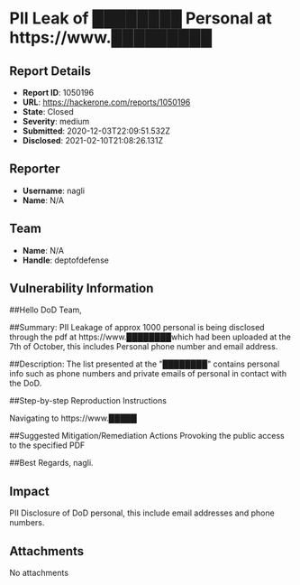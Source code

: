 # PII Leak of ████████ Personal at  https://www.█████████

## Report Details
- **Report ID**: 1050196
- **URL**: https://hackerone.com/reports/1050196
- **State**: Closed
- **Severity**: medium
- **Submitted**: 2020-12-03T22:09:51.532Z
- **Disclosed**: 2021-02-10T21:08:26.131Z

## Reporter
- **Username**: nagli
- **Name**: N/A

## Team
- **Name**: N/A
- **Handle**: deptofdefense

## Vulnerability Information
##Hello DoD Team,

##Summary:
PII Leakage of approx 1000 personal is being disclosed through the pdf at https://www.████████which had been uploaded at the 7th of October, this includes Personal phone number and email address.

##Description:
The list presented at the "████████" contains personal info such as phone numbers and private emails of personal in contact with the DoD.

##Step-by-step Reproduction Instructions

Navigating to https://www.█████

##Suggested Mitigation/Remediation Actions
Provoking the public access to the specified PDF

##Best Regards,
nagli.

## Impact

PII Disclosure of DoD personal, this include email addresses and phone numbers.

## Attachments
No attachments

